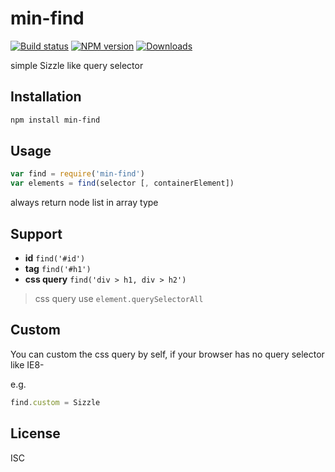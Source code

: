 min-find
===

[![Build status][travis-image]][travis-url]
[![NPM version][npm-image]][npm-url]
[![Downloads][downloads-image]][downloads-url]

simple Sizzle like query selector

Installation
---

```sh
npm install min-find
```

Usage
---

```js
var find = require('min-find')
var elements = find(selector [, containerElement])
```

always return node list in array type


Support
---

- **id** `find('#id')`
- **tag** `find('#h1')`
- **css query** `find('div > h1, div > h2')`

> css query use `element.querySelectorAll`


Custom
---

You can custom the css query by self, if your browser has no query selector like IE8-

e.g.

```js
find.custom = Sizzle
```

License
---

ISC

[npm-image]: https://img.shields.io/npm/v/min-find.svg?style=flat-square
[npm-url]: https://npmjs.org/package/min-find
[travis-image]: https://img.shields.io/travis/chunpu/min-find.svg?style=flat-square
[travis-url]: https://travis-ci.org/chunpu/min-find
[downloads-image]: http://img.shields.io/npm/dm/min-find.svg?style=flat-square
[downloads-url]: https://npmjs.org/package/min-find
